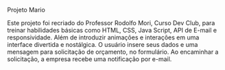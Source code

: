 Projeto Mario

Este projeto foi recriado do Professor Rodolfo Mori, Curso Dev Club, para treinar habilidades básicas como HTML, CSS,  Java Script, API de E-mail e responsividade. Além de introduzir animações e interações em uma interface divertida e nostálgica.
O usuário insere seus dados e uma mensagem para solicitação de orçamento, no formulário. Ao encaminhar a solicitação, a empresa recebe uma notificação por e-mail.


